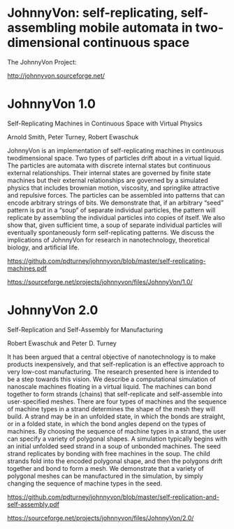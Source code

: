 JohnnyVon: self-replicating, self-assembling mobile automata in two-dimensional continuous space
================================================================================================

The JohnnyVon Project:

http://johnnyvon.sourceforge.net/

JohnnyVon 1.0
=============

Self-Replicating Machines in Continuous Space with Virtual Physics

Arnold Smith, Peter Turney, Robert Ewaschuk

JohnnyVon is an implementation of self-replicating machines in continuous twodimensional
space. Two types of particles drift about in a virtual liquid. The particles are
automata with discrete internal states but continuous external relationships. Their
internal states are governed by finite state machines but their external relationships are
governed by a simulated physics that includes brownian motion, viscosity, and springlike
attractive and repulsive forces. The particles can be assembled into patterns that
can encode arbitrary strings of bits. We demonstrate that, if an arbitrary “seed” pattern is
put in a “soup” of separate individual particles, the pattern will replicate by assembling
the individual particles into copies of itself. We also show that, given sufficient time, a
soup of separate individual particles will eventually spontaneously form self-replicating
patterns. We discuss the implications of JohnnyVon for research in nanotechnology,
theoretical biology, and artificial life.

https://github.com/pdturney/johnnyvon/blob/master/self-replicating-machines.pdf

https://sourceforge.net/projects/johnnyvon/files/JohnnyVon/1.0/

JohnnyVon 2.0
=============

Self-Replication and Self-Assembly for Manufacturing

Robert Ewaschuk and Peter D. Turney

It has been argued that a central objective of nanotechnology is to make products
inexpensively, and that self-replication is an effective approach to very low-cost
manufacturing. The research presented here is intended to be a step towards this vision.
We describe a computational simulation of nanoscale machines floating in a virtual
liquid. The machines can bond together to form strands (chains) that self-replicate and
self-assemble into user-specified meshes. There are four types of machines and the
sequence of machine types in a strand determines the shape of the mesh they will build.
A strand may be in an unfolded state, in which the bonds are straight, or in a folded
state, in which the bond angles depend on the types of machines. By choosing the
sequence of machine types in a strand, the user can specify a variety of polygonal
shapes. A simulation typically begins with an initial unfolded seed strand in a soup of
unbonded machines. The seed strand replicates by bonding with free machines in the
soup. The child strands fold into the encoded polygonal shape, and then the polygons
drift together and bond to form a mesh. We demonstrate that a variety of polygonal
meshes can be manufactured in the simulation, by simply changing the sequence of
machine types in the seed.

https://github.com/pdturney/johnnyvon/blob/master/self-replication-and-self-assembly.pdf

https://sourceforge.net/projects/johnnyvon/files/JohnnyVon/2.0/

